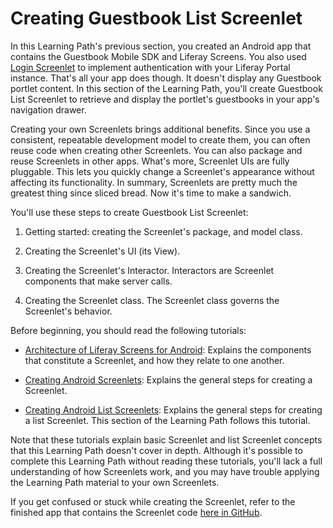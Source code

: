 # Creating Guestbook List Screenlet [](id=creating-guestbook-list-screenlet)

In this Learning Path's previous section, you created an Android app that 
contains the Guestbook Mobile SDK and Liferay Screens. You also used 
[Login Screenlet](/develop/reference/-/knowledge_base/6-2/loginscreenlet-for-android) 
to implement authentication with your Liferay Portal instance. That's all your
app does though. It doesn't display any Guestbook portlet content. In this 
section of the Learning Path, you'll create Guestbook List Screenlet to 
retrieve and display the portlet's guestbooks in your app's navigation drawer. 

Creating your own Screenlets brings additional benefits. Since you use a 
consistent, repeatable development model to create them, you can often reuse 
code when creating other Screenlets. You can also package and reuse Screenlets 
in other apps. What's more, Screenlet UIs are fully pluggable. This lets you 
quickly change a Screenlet's appearance without affecting its functionality. In 
summary, Screenlets are pretty much the greatest thing since sliced bread. Now 
it's time to make a sandwich. 

You'll use these steps to create Guestbook List Screenlet: 

1. Getting started: creating the Screenlet's package, and model class. 

2. Creating the Screenlet's UI (its View). 

3. Creating the Screenlet's Interactor. Interactors are Screenlet components 
   that make server calls. 

4. Creating the Screenlet class. The Screenlet class governs the Screenlet's 
   behavior. 

Before beginning, you should read the following tutorials: 

- [Architecture of Liferay Screens for Android](/develop/tutorials/-/knowledge_base/6-2/architecture-of-liferay-screens-for-android): 
  Explains the components that constitute a Screenlet, and how they relate to 
  one another. 

- [Creating Android Screenlets](/develop/tutorials/-/knowledge_base/6-2/creating-android-screenlets): 
  Explains the general steps for creating a Screenlet. 

- [Creating Android List Screenlets](/develop/tutorials/-/knowledge_base/6-2/creating-android-list-screenlets): 
  Explains the general steps for creating a list Screenlet. This section of the 
  Learning Path follows this tutorial. 

Note that these tutorials explain basic Screenlet and list Screenlet concepts 
that this Learning Path doesn't cover in depth. Although it's possible to 
complete this Learning Path without reading these tutorials, you'll lack a full 
understanding of how Screenlets work, and you may have trouble applying the 
Learning Path material to your own Screenlets. 

If you get confused or stuck while creating the Screenlet, refer to the finished 
app that contains the Screenlet code 
[here in GitHub](https://github.com/liferay/liferay-docs/tree/master/develop/tutorials/code/mobile/android/screenlets-app/LiferayGuestbook). 

